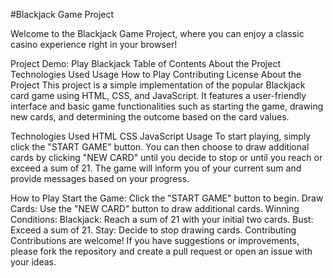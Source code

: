 #Blackjack Game Project

Welcome to the Blackjack Game Project, where you can enjoy a classic casino experience right in your browser!

Project Demo: Play Blackjack
Table of Contents
About the Project
Technologies Used
Usage
How to Play
Contributing
License
About the Project
This project is a simple implementation of the popular Blackjack card game using HTML, CSS, and JavaScript. It features a user-friendly interface and basic game functionalities such as starting the game, drawing new cards, and determining the outcome based on the card values.

Technologies Used
HTML
CSS
JavaScript
Usage
To start playing, simply click the "START GAME" button. You can then choose to draw additional cards by clicking "NEW CARD" until you decide to stop or until you reach or exceed a sum of 21. The game will inform you of your current sum and provide messages based on your progress.

How to Play
Start the Game: Click the "START GAME" button to begin.
Draw Cards: Use the "NEW CARD" button to draw additional cards.
Winning Conditions:
Blackjack: Reach a sum of 21 with your initial two cards.
Bust: Exceed a sum of 21.
Stay: Decide to stop drawing cards.
Contributing
Contributions are welcome! If you have suggestions or improvements, please fork the repository and create a pull request or open an issue with your ideas.

